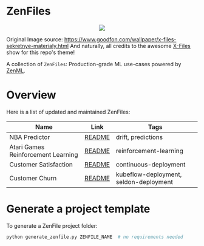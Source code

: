 # ZenFiles

<div align="center">
    <img src="_assets/zenfiles.png">
</div>

Original Image source: https://www.goodfon.com/wallpaper/x-files-sekretnye-materialy.html
And naturally, all credits to the awesome [X-Files](https://en.wikipedia.org/wiki/The_X-Files) show for this repo's theme!

A collection of `ZenFiles`: Production-grade ML use-cases powered by [ZenML](https://zenml.io/zenml-io/zenml).

# Overview

Here is a list of updated and maintained ZenFiles:

|     Name      |  Link                     | Tags                 |
| ------------- | --------------------------|----------------------|
| NBA Predictor |  [README](nba-pipeline)   | drift, predictions   |
| Atari Games Reinforcement Learning |  [README](atari-game-play)   | reinforcement-learning | 
| Customer Satisfaction | [README](customer-satisfaction) | continuous-deployment |
| Customer Churn | [README](customer-churn) | kubeflow-deployment, seldon-deployment |


# Generate a project template

To generate a ZenFile project folder:

```python
python generate_zenfile.py ZENFILE_NAME  # no requirements needed
```
